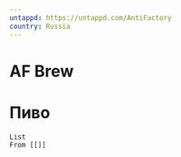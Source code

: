 ```yaml
---
untappd: https://untappd.com/AntiFactory
country: Russia
---
```

# AF Brew

# Пиво

```dataview
List 
From [[]]

```
